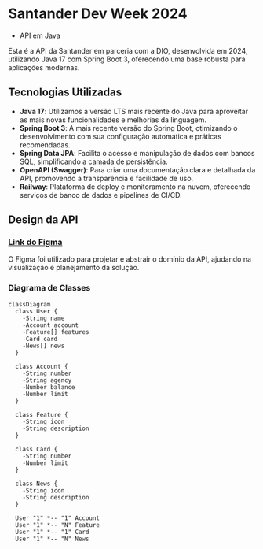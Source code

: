 # Santander Dev Week 2024
 - API em Java

Esta é a API da Santander em parceria com a DIO, desenvolvida em 2024, utilizando Java 17 com Spring Boot 3, oferecendo uma base robusta para aplicações modernas.

## Tecnologias Utilizadas
- **Java 17**: Utilizamos a versão LTS mais recente do Java para aproveitar as mais novas funcionalidades e melhorias da linguagem.
- **Spring Boot 3**: A mais recente versão do Spring Boot, otimizando o desenvolvimento com sua configuração automática e práticas recomendadas.
- **Spring Data JPA**: Facilita o acesso e manipulação de dados com bancos SQL, simplificando a camada de persistência.
- **OpenAPI (Swagger)**: Para criar uma documentação clara e detalhada da API, promovendo a transparência e facilidade de uso.
- **Railway**: Plataforma de deploy e monitoramento na nuvem, oferecendo serviços de banco de dados e pipelines de CI/CD.

## Design da API

### [Link do Figma](https://www.figma.com/file/0ZsjwjsYlYd3timxqMWlbj/SANTANDER---Projeto-Web%2FMobile?type=design&node-id=1421%3A432&mode=design&t=6dPQuerScEQH0zAn-1)

O Figma foi utilizado para projetar e abstrair o domínio da API, ajudando na visualização e planejamento da solução.

### Diagrama de Classes

```mermaid
classDiagram
  class User {
    -String name
    -Account account
    -Feature[] features
    -Card card
    -News[] news
  }

  class Account {
    -String number
    -String agency
    -Number balance
    -Number limit
  }

  class Feature {
    -String icon
    -String description
  }

  class Card {
    -String number
    -Number limit
  }

  class News {
    -String icon
    -String description
  }

  User "1" *-- "1" Account
  User "1" *-- "N" Feature
  User "1" *-- "1" Card
  User "1" *-- "N" News
